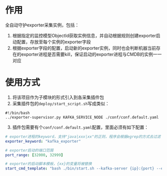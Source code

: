 # 作用

全自动守护exporter采集实例，包括：

1. 根据指定的监控模型ObjectId获取实例信息，并自动根据规则创建exporter启动配置，存放至每个实例的exporter字段
2. 根据exporter字段的配置，启动新的exporter实例，同时也会判断机器当前存在的exporter进程是否需要kill，保证启动的exporter进程与CMDB的实例一一对应


# 使用方式

1. 将该项目作为子模块的形式引入到各采集插件包
2. 采集插件包的`deploy/start_script.sh`写成类似：

```shell
#!/bin/bash
../exporter-supervisor.py KAFKA_SERVICE_NODE ./conf/conf.default.yaml

```

3. 插件包需要有个`conf/conf.default.yaml`配置，里面必须有如下配置：
```yaml
# exporter进程的keyword，支持"java|xxx|xx"的正则，程序会根据egrep的方式去过滤
exporter_keyword: "kafka_exporter"

# exporter启动的端口范围
port_range: [32000, 32999]

# exporter的启动脚本模板，{xx}的变量将被替换
start_cmd_template: "bash ./bin/start.sh --kafka-server {ip}:{port} --exporter-port {exporter_port}"


```